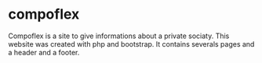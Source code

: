# compoflex
Compoflex is a site to give informations about a private sociaty. 
This website was created with php and bootstrap. It contains severals pages and a header and a footer.
